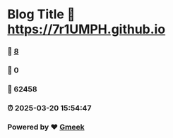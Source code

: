 # Blog Title :link: https://7r1UMPH.github.io 
### :page_facing_up: [8](https://7r1UMPH.github.io/tag.html) 
### :speech_balloon: 0 
### :hibiscus: 62458 
### :alarm_clock: 2025-03-20 15:54:47 
### Powered by :heart: [Gmeek](https://github.com/Meekdai/Gmeek)
